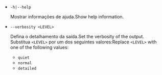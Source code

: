 * `-h|--help`

  <span data-ttu-id="c03dd-101">Mostrar informações de ajuda.</span><span class="sxs-lookup"><span data-stu-id="c03dd-101">Show help information.</span></span>

* `--verbosity <LEVEL>`

  <span data-ttu-id="c03dd-102">Defina o detalhamento da saída.</span><span class="sxs-lookup"><span data-stu-id="c03dd-102">Set the verbosity of the output.</span></span> <span data-ttu-id="c03dd-103">Substitua `<LEVEL>` por um dos seguintes valores:</span><span class="sxs-lookup"><span data-stu-id="c03dd-103">Replace `<LEVEL>` with one of the following values:</span></span>
  
  * `quiet`
  * `normal`
  * `detailed`